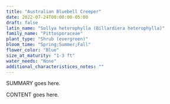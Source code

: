 ```yaml
---
title: "Australian Bluebell Creeper"
date: 2022-07-24T00:00:00-05:00
draft: false
latin_name: "Sollya heterophylla (Billardiera heterophylla)"
family_name: "Pittosporaceae"
plant_type: "Shrub (evergreen)"
bloom_time: "Spring;Summer;Fall"
flower_color: "Blue"
size_at_maturity: "1-3 ft"
water_needs: "None"
additional_characteristices_notes: ""
---
```


SUMMARY goes here.

<!--more-->

CONTENT goes here.